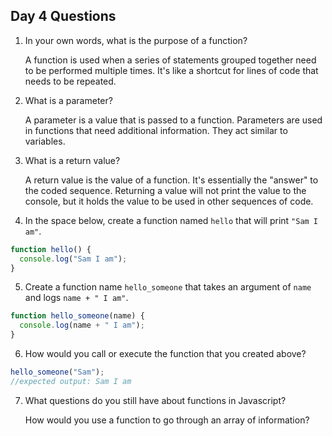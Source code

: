 ## Day 4 Questions

1. In your own words, what is the purpose of a function?

      A function is used when a series of statements grouped together need to be performed multiple times. It's like a shortcut for lines of code that needs to be repeated.

2. What is a parameter?

      A parameter is a value that is passed to a function. Parameters are used in functions that need additional information. They act similar to variables.

3. What is a return value?

      A return value is the value of a function. It's essentially the "answer" to the coded sequence. Returning a value will not print the value to the console, but it holds the value to be used in other sequences of code.

4. In the space below, create a function named `hello` that will print `"Sam I am"`.

```Javascript
function hello() {
  console.log("Sam I am");
}
```

5. Create a function name `hello_someone` that takes an argument of `name` and logs `name + " I am"`.

```Javascript
function hello_someone(name) {
  console.log(name + " I am");
}
```

6. How would you call or execute the function that you created above?

```Javascript
hello_someone("Sam");
//expected output: Sam I am
```

7. What questions do you still have about functions in Javascript?

      How would you use a function to go through an array of information?

